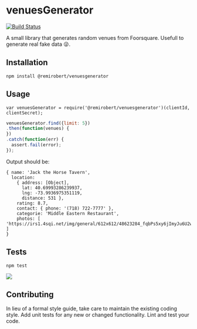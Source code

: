 venuesGenerator
=========

[![Build Status](https://travis-ci.org/remirobert/venuesGenerator.svg?branch=master)](https://travis-ci.org/remirobert/venuesGenerator)

A small library that generates random venues from Foorsquare.
Usefull to generate real fake data 😜.

## Installation

  `npm install @remirobert/venuesgenerator`

## Usage

    var venuesGenerator = require('@remirobert/venuesgenerator')(clientId, clientSecret);

```javascript
venuesGenerator.find({limit: 5})
.then(function(venues) {
})
.catch(function(err) {
  assert.fail(error);
});
```

Output should be:

```
{ name: 'Jack the Horse Tavern',
  location:
    { address: [Object],
      lat: 40.69993286239937,
      lng: -73.9936975351119,
      distance: 531 },
    rating: 8.7,
    contact: { phone: '(718) 722-7777' },
    categorie: 'Middle Eastern Restaurant',
    photos: [ 'https://irs1.4sqi.net/img/general/612x612/48623284_fqbPs5xy6jImyJu6U2w_xkkR7lilKCVfZEE8qSC66WU.jpg' ]
}
```

## Tests

  `npm test`

<img src=http://i.giphy.com/UHmT5qjH9NKVi.gif />

## Contributing

In lieu of a formal style guide, take care to maintain the existing coding style. Add unit tests for any new or changed functionality. Lint and test your code.
